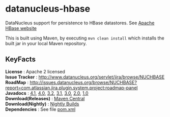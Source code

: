 # datanucleus-hbase

DataNucleus support for persistence to HBase datastores. See [Apache HBase website](http://hbase.apache.org/)

This is built using Maven, by executing `mvn clean install` which installs the built jar in your local Maven repository.


## KeyFacts

__License__ : Apache 2 licensed  
__Issue Tracker__ : http://www.datanucleus.org/servlet/jira/browse/NUCHBASE  
__RoadMap__ : http://issues.datanucleus.org/browse/NUCHBASE?report=com.atlassian.jira.plugin.system.project:roadmap-panel  
__Javadocs__ : [4.1](http://www.datanucleus.org/javadocs/store.hbase/4.1/), [4.0](http://www.datanucleus.org/javadocs/store.hbase/4.0/),  [3.2](http://www.datanucleus.org/javadocs/store.hbase/3.2/),  [3.1](http://www.datanucleus.org/javadocs/store.hbase/3.1/), [3.0](http://www.datanucleus.org/javadocs/store.hbase/3.0/), [2.0](http://www.datanucleus.org/javadocs/store.hbase/2.0/), [1.0](http://www.datanucleus.org/javadocs/store.hbase/1.0/)  
__Download(Releases)__ : [Maven Central](http://central.maven.org/maven2/org/datanucleus/datanucleus-hbase)  
__Download(Nightly)__ : [Nightly Builds](http://www.datanucleus.org/downloads/maven2-nightly/org/datanucleus/datanucleus-hbase)  
__Dependencies__ : See file [pom.xml](pom.xml)  
